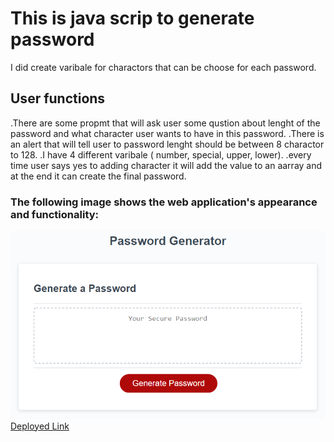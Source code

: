 # This is java scrip to generate password
I did create varibale for charactors that can be choose for each password.

## User functions

.There are some propmt that will ask user some qustion about lenght of the password and what character user wants to have in this password.
.There is an alert that will tell user to password lenght should be between 8 charactor to 128.
.I have 4 different varibale ( number, special, upper, lower).
.every time user says yes to adding character it will add the value to an aarray and at the end it can create the final password. 

### The following image shows the web application's appearance and functionality:
![passwordgenerator](https://github.com/samiyeahsan/passwordgenerator-html/blob/main/assets/image/passwordpic.png?raw=true)
[Deployed Link](https://samiyeahsan.github.io/passwordgenerator-html/)

